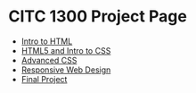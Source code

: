 # CITC 1300 Project Page

<ul>
    <li><a href="Intro_to_HTML/index.html" target="_blank">Intro to HTML </a></li>
    <li><a href="HTML5_intro_to_CSS/index.html" target="_blank">HTML5 and Intro to CSS</a></li>
    <li><a href="Advanced_CSS/index.html" target="_blank">Advanced CSS</a></li>
    <li><a href="Responsive/index.html" target="_blank">Responsive Web Design</a></li>
    <li><a href="Final_Project/index.html>" target="_blank">Final Project</a></li>
</ul>
